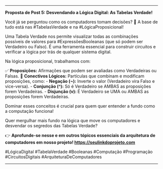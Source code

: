 ---

**Proposta de Post 5: Desvendando a Lógica Digital: As Tabelas Verdade!**

Você já se perguntou como os computadores tomam decisões? 🤔 A base de tudo está nas #TabelasVerdade e na #LógicaProposicional!

Uma Tabela Verdade nos permite visualizar todas as combinações possíveis de valores para #ExpressõesBooleanas (que só podem ser Verdadeiro ou Falso). É uma ferramenta essencial para construir circuitos e verificar a lógica por trás de qualquer sistema digital.

Na lógica proposicional, trabalhamos com:

✅ **Proposições:** Afirmações que podem ser avaliadas como Verdadeiras ou Falsas.
🔗 **Conectivos Lógicos:** Partículas que combinam e modificam proposições, como:
    - **Negação (¬):** Inverte o valor (Verdadeiro vira Falso e vice-versa).
    - **Conjunção (^):** Só é Verdadeiro se AMBAS as proposições forem Verdadeiras.
    - **Disjunção (v):** É Verdadeiro se UMA ou AMBAS as proposições forem Verdadeiras.

Dominar esses conceitos é crucial para quem quer entender a fundo como a computação funciona!

Quer mergulhar mais fundo na lógica que move os computadores e desvendar os segredos das Tabelas Verdade?

👉 **Aprofunde-se nesse e em outros tópicos essenciais da arquitetura de computadores em nosso projeto! https://seulinkdoprojeto.com**

#LógicaDigital #TabelaVerdade #Booleanas #Computação #Programação #CircuitosDigitais #ArquiteturaDeComputadores

---
